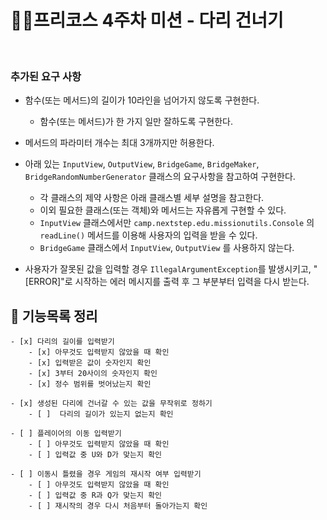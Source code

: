 #  👨‍💻프리코스 4주차 미션 - 다리 건너기
<br>

### 추가된 요구 사항

- 함수(또는 메서드)의 길이가 10라인을 넘어가지 않도록 구현한다.
    - 함수(또는 메서드)가 한 가지 일만 잘하도록 구현한다.


- 메서드의 파라미터 개수는 최대 3개까지만 허용한다.


- 아래 있는 `InputView`, `OutputView`, `BridgeGame`, `BridgeMaker`, `BridgeRandomNumberGenerator` 클래스의 요구사항을 참고하여 구현한다.
    - 각 클래스의 제약 사항은 아래 클래스별 세부 설명을 참고한다.
    - 이외 필요한 클래스(또는 객체)와 메서드는 자유롭게 구현할 수 있다.
    - `InputView` 클래스에서만 `camp.nextstep.edu.missionutils.Console` 의 `readLine()` 메서드를 이용해 사용자의 입력을 받을 수 있다.
    - `BridgeGame` 클래스에서 `InputView`, `OutputView` 를 사용하지 않는다.


- 사용자가 잘못된 값을 입력할 경우 `IllegalArgumentException`를 발생시키고, "[ERROR]"로 시작하는 에러 메시지를 출력 후 그 부분부터 입력을 다시 받는다.
## 📮 기능목록 정리


    - [x] 다리의 길이를 입력받기
        - [x] 아무것도 입력받지 않았을 때 확인 
        - [x] 입력받은 값이 숫자인지 확인
        - [x] 3부터 20사이의 숫자인지 확인
        - [x] 정수 범위를 벗어났는지 확인
    
    - [x] 생성된 다리에 건너갈 수 있는 값을 무작위로 정하기
        - [ ]  다리의 길이가 있는지 없는지 확인

    - [ ] 플레이어의 이동 입력받기
        - [ ] 아무것도 입력받지 않았을 때 확인
        - [ ] 입력값 중 U와 D가 맞는지 확인

    - [ ] 이동시 틀렸을 경우 게임의 재시작 여부 입력받기
        - [ ] 아무것도 입력받지 않았을 때 확인
        - [ ] 입력값 중 R과 Q가 맞는지 확인
        - [ ] 재시작의 경우 다시 처음부터 돌아가는지 확인


    


 
 